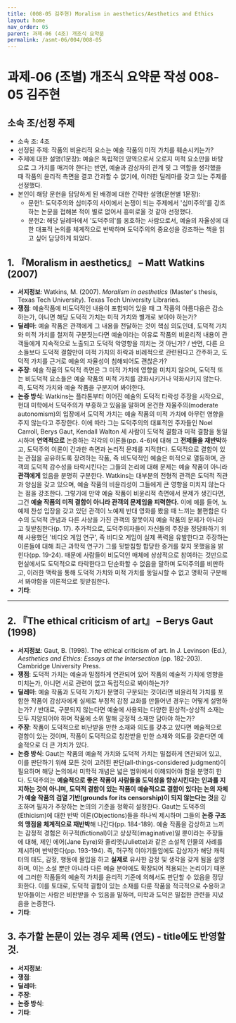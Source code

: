 ```yaml
---
title: (008-05 김주현) Moralism in aesthetics/Aesthetics and Ethics
layout: home
nav_order: 05
parent: 과제-06 (4조) 개조식 요약문
permalink: /asmt-06/004/008-05
---
```


# 과제-06 (조별) 개조식 요약문 작성 008-05 김주현

## 소속 조/선정 주제

- 소속 조: 4조
- 선정된 주제: 작품의 비윤리적 요소는 예술 작품의 미적 가치를 훼손시키는가?
- 주제에 대한 설명(1문장): 예술은 독립적인 영역으로서 오로지 미적 요소만을 바탕으로 그 가치를 매겨야 한다는 반면, 예술과 감상자의 관계 및 그 역할을 생각했을 때 작품의 윤리적 측면을 결코 간과할 수 없기에, 이러한 딜레마를 갖고 있는 주제를 선정했다.
- 본인이 해당 문헌을 담당하게 된 배경에 대한 간략한 설명(문헌별 1문장):  
  - 문헌1: 도덕주의와 심미주의 사이에서 논쟁이 되는 주제에서 '심미주의'를 강조하는 논문을 접해본 적이 별로 없어서 흥미로울 것 같아 선정했다. 
  - 문헌2: 해당 딜레마에서 '도덕주의'를 옹호하는 사람으로서, 예술의 자율성에 대한 대표적 논의를 체계적으로 반박하며 도덕주의의 중요성을 강조하는 책을 읽고 싶어 담당하게 되었다. 

## 1. 『Moralism in aesthetics』 – Matt Watkins (2007)

- **서지정보**: Watkins, M. (2007). *Moralism in aesthetics* (Master's thesis, Texas Tech University). Texas Tech University Libraries. 
- **쟁점**: 예술작품에 비도덕적인 내용이 포함되어 있을 때 그 작품의 아름다움은 감소하는가, 아니면 해당 도덕적 가치는 미적 가치와 별개로 보아야 하는가? 
- **딜레마**: 예술 작품은 관객에게 그 내용을 전달하는 것이 핵심 의도인데, 도덕적 가치와 미적 가치를 철저히 구분짓는다면 예술이라는 이유로 작품의 비윤리적 내용이 관객들에게 지속적으로 노출되고 도덕적 악영향을 끼치는 것 아닌가? / 반면, 다른 요소들보다 도덕적 결함만이 미적 가치의 하락과 비례적으로 관련된다고 간주하고, 도덕적 가치를 근거로 예술의 자율성이 침해되어도 괜찮은가? 
- **주장**: 예술 작품의 도덕적 측면은 그 미적 가치에 영향을 미치지 않으며, 도덕적 또는 비도덕적 요소들은 예술 작품의 미적 가치를 강화시키거나 약화시키지 않는다. 즉, 도덕적 가치와 예술 작품을 구분지어 봐야한다. 
- **논증 방식**: Watkins는 플라톤부터 이어진 예술의 도덕적 타락성 주장을 시작으로, 현대 미학에서 도덕주의가 부흥하고 있음을 말하며 온건한 자율주의(moderate autonomism)의 입장에서 도덕적 가치는 예술 작품의 미적 가치에 아무런 영향을 주지 않는다고 주장한다. 이에 따라 그는 도덕주의의 대표적인 주자들인 Noel Carroll, Berys Gaut, Kendall Walton 세 사람이 도덕적 결함과 미적 결함을 동일시하며 **연역적으로** 논증하는 각각의 이론들(pp. 4-6)에 대해 그 **전제들을 재반박**하고, 도덕주의 이론이 간과한 측면과 논리적 문제를 지적한다. 도덕적으로 결함이 있는 관점을 공유하도록 장려하는 작품, 즉 비도덕적인 예술은 미적으로 열등하며, 관객의 도덕적 감수성을 타락시킨다는 그들의 논리에 대해 문제는 예술 작품이 아니라 **관객에게** 있음을 분명히 구분한다. Watkins는 대부분의 전형적 관객은 도덕적 직관과 양심을 갖고 있으며, 예술 작품의 비윤리성이 그들에게 큰 영향을 미치지 않는다는 점을 강조한다. 그렇기에 만약 예술 작품이 비윤리적 측면에서 문제가 생긴다면, 그건 **예술 작품의 미적 결함이 아니라 관객의 문제임을 피력한다.** 이에 예를 들어, 노예제 찬성 입장을 갖고 있던 관객이 노예제 반대 영화를 봤을 때 느끼는 불편함은 다수의 도덕적 관념과 다른 사상을 가진 관객의 잘못이지 예술 작품의 문제가 아니라고 뒷받침한다(p. 17). 추가적으로, 도덕주의자들이 자신들의 주장을 정당화하기 위해 사용했던 '비디오 게임 연구', 즉 비디오 게임이 실제 폭력을 유발한다고 주장하는 이론들에 대해 최근 과학적 연구가 그를 뒷받침할 합당한 증거를 찾지 못했음을 밝힌다(pp. 19-24). 때문에 사람들이 비도덕인 매체에 상상적으로 참여하는 것만으로 현실에서도 도덕적으로 타락한다고 단순화할 수 없음을 말하며 도덕주의를 비판하고, 이러한 맥락을 통해 도덕적 가치와 미적 가치를 동일시할 수 없고 명확히 구분해서 봐야함을 이론적으로 뒷받침한다. 
- **기타**: 

---

## 2. 『The ethical criticism of art』 – Berys Gaut (1998)

- **서지정보**: Gaut, B. (1998). The ethical criticism of art. In J. Levinson (Ed.), *Aesthetics and Ethics: Essays at the Intersection* (pp. 182-203). Cambridge University Press. 
- **쟁점**: 도덕적 가치는 예술과 밀접하게 연관되어 있어 작품의 예술적 가치에 영향을 미치는가, 아니면 서로 관련이 없고 독립적으로 봐야하는가? 
- **딜레마**: 예술 작품과 도덕적 가치가 분명히 구분되는 것이라면 비윤리적 가치를 포함한 작품이 감상자에게 실제로 부정적 감정 교화를 만들어낸 경우는 어떻게 설명하는가? / 반대로, 
구분되지 않는다면 예술에 사용되는 다양한 환상적-상상적 소재는 모두 지양되어야 하며 작품에 소위 말해 긍정적 소재만 담아야 하는가?  
- **주장**: 작품이 도덕적으로 비난받을 만한 소재와 의도를 갖추고 있다면 예술적으로 결함이 있는 것이며, 작품이 도덕적으로 칭찬받을 만한 소재와 의도를 갖춘다면 예술적으로 더 큰 가치가 있다. 
- **논증 방식**: Gaut는 작품의 예술적 가치와 도덕적 가치는 밀접하게 연관되어 있고, 이를 판단하기 위해 모든 것이 고려된 판단(all-things-considered judgment)이 필요하며 해당 논의에서 미학적 개념은 넓은 범위에서 이해되어야 함을 분명히 한다. 도덕주의는 **예술적으로 좋은 작품이 사람들을 도덕성을 향상시킨다는 인과를 지지하는 것이 아니며, 도덕적 결함이 있는 작품이 예술적으로 결함이 있다는 논의 자체가 예술 작품의 검열 기반(grounds for its censorship)이 되지 않는다는 것**을 강조하며 필자가 주장하는 논의의 기준을 정확히 설정한다. Gaut는 도덕주의(Ethicism)에 대한 반박 이론(Objections)들을 하나씩 제시하며 그들의 **논증 구조의 맹점을 체계적으로 재반박**해 나간다(pp. 184-189). 예술 작품을 감상하고 느끼는 감정적 경험은 허구적(fictional)이고 상상적(imaginative)일 뿐이라는 주장들에 대해, 제인 에어(Jane Eyre)와 줄리엣(Juliette)과 같은 소설적 인물의 사례를 제시하며 반박한다(pp. 193-194). 즉, 허구적 이야기들임에도 감상자가 해당 캐릭터의 태도, 감정, 행동에 몰입을 하고 **실제로** 유사한 감정 및 생각을 갖게 됨을 설명하며, 이는 소설 뿐만 아니라 다른 예술 분야에도 확장되어 적용되는 논리이기 때문에 그러한 작품들의 예술적 가치를 윤리적 기준에 의해서도 판단할 수 있음을 정당화한다. 이를 토대로, 도덕적 결함이 있는 소재를 다룬 작품을 적극적으로 수용하고 받아들이는 사람은 비판받을 수 있음을 말하며, 미학과 도덕은 밀접한 관련을 지녔음을 논증한다. 
- **기타**: 

## 3. 추가할 논문이 있는 경우 제목 (연도) - title에도 반영할 것.

- **서지정보**: 
- **쟁점**: 
- **딜레마**: 
- **주장**:   
- **논증 방식**: 
- **기타**: 